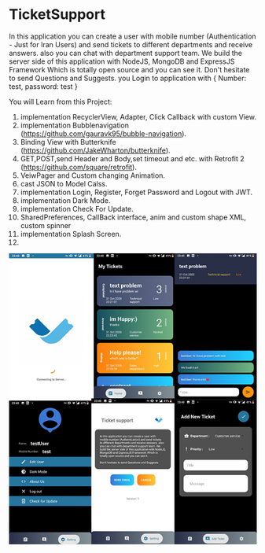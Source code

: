 # TicketSupport

In this application you can create a user with mobile number (Authentication - Just for Iran Users) and send tickets to different departments and receive answers. also you can chat with department support team. We build the server side of this application with NodeJS, MongoDB and ExpressJS Framework Which is totally open source and you can see it. Don't hesitate to send Questions and Suggests.
you Login to application with {
Number: test,
password: test
}


You will Learn from this Project: 
1. implementation RecyclerView, Adapter, Click Callback with custom View.
2. implementation Bubblenavigation (https://github.com/gauravk95/bubble-navigation).
3. Binding View with Butterknife (https://github.com/JakeWharton/butterknife).
4. GET,POST,send Header and Body,set timeout and etc. with Retrofit 2 (https://github.com/square/retrofit).
5. VeiwPager and Custom changing Animation.
6. cast JSON to Model Calss.
7. implementation Login, Register, Forget Password and Logout with JWT.
8. implementation Dark Mode.
9. implementation Check For Update.
10. SharedPreferences, CallBack interface, anim and custom shape XML, custom spinner
11. implementation Splash Screen.
12. 

![alt text](https://github.com/skarimi20/TicketSupport/blob/master/Untitled-1.jpg)
